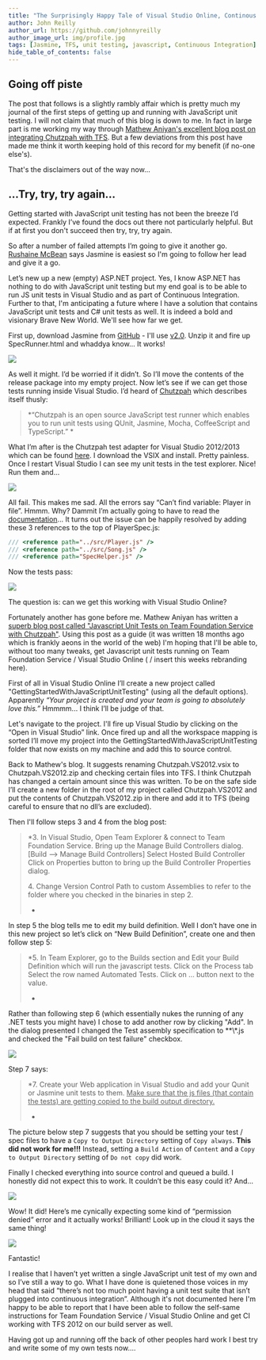 ```yaml
---
title: "The Surprisingly Happy Tale of Visual Studio Online, Continous Integration and Chutzpah"
author: John Reilly
author_url: https://github.com/johnnyreilly
author_image_url: img/profile.jpg
tags: [Jasmine, TFS, unit testing, javascript, Continuous Integration]
hide_table_of_contents: false
---
```

## Going off piste

 The post that follows is a slightly rambly affair which is pretty much my journal of the first steps of getting up and running with JavaScript unit testing. I will not claim that much of this blog is down to me. In fact in large part is me working my way through [Mathew Aniyan's excellent blog post on integrating Chutzpah with TFS](<http://blogs.msdn.com/b/visualstudioalm/archive/2012/07/09/javascript-unit-tests-on-team-foundation-service-with-chutzpah.aspx>). But a few deviations from this post have made me think it worth keeping hold of this record for my benefit (if no-one else's).

That's the disclaimers out of the way now...

## ...Try, try, try again...

Getting started with JavaScript unit testing has not been the breeze I’d expected. Frankly I’ve found the docs out there not particularly helpful. But if at first you don't succeed then try, try, try again.

So after a number of failed attempts I’m going to give it another go. [Rushaine McBean](<http://www.hanselminutes.com/412/getting-started-with-javascript-unit-testing-with-jasmine-and-rushaine-mcbean>) says Jasmine is easiest so I'm going to follow her lead and give it a go.

Let’s new up a new (empty) ASP.NET project. Yes, I know ASP.NET has nothing to do with JavaScript unit testing but my end goal is to be able to run JS unit tests in Visual Studio and as part of Continuous Integration. Further to that, I'm anticipating a future where I have a solution that contains JavaScript unit tests and C# unit tests as well. It is indeed a bold and visionary Brave New World. We'll see how far we get.

First up, download Jasmine from [GitHub](<http://jasmine.github.io/>) \- I'll use [v2.0](<https://github.com/pivotal/jasmine/blob/master/dist/jasmine-standalone-2.0.0.zip>). Unzip it and fire up SpecRunner.html and whaddya know... It works!

![](http://4.bp.blogspot.com/-M-Qct1e8Ofo/UxiT5wHICLI/AAAAAAAAAiY/tHUQemETCGI/s320/LookItWorksRightOutTheBox.png)

As well it might. I’d be worried if it didn’t. So I’ll move the contents of the release package into my empty project. Now let’s see if we can get those tests running inside Visual Studio. I’d heard of [Chutzpah](<https://chutzpah.codeplex.com/>) which describes itself thusly:

> *“Chutzpah is an open source JavaScript test runner which enables you to run unit tests using QUnit, Jasmine, Mocha, CoffeeScript and TypeScript.” *

What I’m after is the Chutzpah test adapter for Visual Studio 2012/2013 which can be found [here](<http://visualstudiogallery.msdn.microsoft.com/f8741f04-bae4-4900-81c7-7c9bfb9ed1fe>). I download the VSIX and install. Pretty painless. Once I restart Visual Studio I can see my unit tests in the test explorer. Nice! Run them and...

![](http://2.bp.blogspot.com/-Ns9-ZoCzyxU/UxiVe83GQAI/AAAAAAAAAik/9rJiv7c3gOA/s320/EverythingFails.png)

All fail. This makes me sad. All the errors say “Can’t find variable: Player in file”. Hmmm. Why? Dammit I’m actually going to have to read the [documentation](<https://chutzpah.codeplex.com/wikipage?title=Chutzpah%20File%20References&referringTitle=Documentation>)... It turns out the issue can be happily resolved by adding these 3 references to the top of PlayerSpec.js:

```js
/// <reference path="../src/Player.js" />
/// <reference path="../src/Song.js" />
/// <reference path="SpecHelper.js" />
```

Now the tests pass:

![](http://1.bp.blogspot.com/-n020yJN-tpA/UxiWLRegm5I/AAAAAAAAAis/TJHqYn08MZ4/s320/EverythingPasses.png)

The question is: can we get this working with Visual Studio Online?

Fortunately another has gone before me. Mathew Aniyan has written a [superb blog post called "Javascript Unit Tests on Team Foundation Service with Chutzpah"](<http://blogs.msdn.com/b/visualstudioalm/archive/2012/07/09/javascript-unit-tests-on-team-foundation-service-with-chutzpah.aspx>). Using this post as a guide (it was written 18 months ago which is frankly aeons in the world of the web) I'm hoping that I'll be able to, without too many tweaks, get Javascript unit tests running on Team Foundation Service / Visual Studio Online ( / insert this weeks rebranding here).

First of all in Visual Studio Online I’ll create a new project called "GettingStartedWithJavaScriptUnitTesting" (using all the default options). Apparently *“Your project is created and your team is going to absolutely love this.”* Hmmmm... I think I’ll be judge of that.

Let's navigate to the project. I'll fire up Visual Studio by clicking on the “Open in Visual Studio” link. Once fired up and all the workspace mapping is sorted I’ll move my project into the GettingStartedWithJavaScriptUnitTesting folder that now exists on my machine and add this to source control.

Back to Mathew's blog. It suggests renaming Chutzpah.VS2012.vsix to Chutzpah.VS2012.zip and checking certain files into TFS. I think Chutzpah has changed a certain amount since this was written. To be on the safe side I’ll create a new folder in the root of my project called Chutzpah.VS2012 and put the contents of Chutzpah.VS2012.zip in there and add it to TFS (being careful to ensure that no dll’s are excluded).

Then I'll follow steps 3 and 4 from the blog post:

> *3\. In Visual Studio, Open Team Explorer & connect to Team Foundation Service. Bring up the Manage Build Controllers dialog. [Build –> Manage Build Controllers] Select Hosted Build Controller Click on Properties button to bring up the Build Controller Properties dialog.
> 
> 4\. Change Version Control Path to custom Assemblies to refer to the folder where you checked in the binaries in step 2.
> 
> *

In step 5 the blog tells me to edit my build definition. Well I don’t have one in this new project so let’s click on “New Build Definition”, create one and then follow step 5:

> *5\. In Team Explorer, go to the Builds section and Edit your Build Definition which will run the javascript tests. Click on the Process tab Select the row named Automated Tests. Click on … button next to the value.
> 
> *

Rather than following step 6 (which essentially nukes the running of any .NET tests you might have) I chose to add another row by clicking "Add". In the dialog presented I changed the Test assembly specification to \*\*\\*.js and checked the "Fail build on test failure" checkbox.

![](http://3.bp.blogspot.com/-4lbMIsT9jFQ/Ux3ATwBrPgI/AAAAAAAAAjY/4XSY0u0RpOE/s320/AutomatedTests.png)

Step 7 says:

> *7\. Create your Web application in Visual Studio and add your Qunit or Jasmine unit tests to them. <u>Make sure that the js files (that contain the tests) are getting copied to the build output directory.</u>
> 
> *

The picture below step 7 suggests that you should be setting your test / spec files to have a `Copy to Output Directory` setting of `Copy always`. **This did not work for me!!!** Instead, setting a `Build Action` of `Content` and a `Copy to Output Directory` setting of `Do not copy` did work.

Finally I checked everything into source control and queued a build. I honestly did not expect this to work. It couldn’t be this easy could it? And...

![](http://2.bp.blogspot.com/-gEDIyMV7M_g/Uxibt99tuwI/AAAAAAAAAi8/G4I6XQp0aN0/s320/ItOnlyBlimminWellWorked.png)

Wow! It did! Here’s me cynically expecting some kind of “permission denied” error and it actually works! Brilliant! Look up in the cloud it says the same thing!

![](http://2.bp.blogspot.com/-A67cTSkzIDg/Uxib6wVnaWI/AAAAAAAAAjE/ZwbUdBJmi0w/s320/InTheCloudToo.png)

Fantastic!

I realise that I haven’t yet written a single JavaScript unit test of my own and so I’ve still a way to go. What I have done is quietened those voices in my head that said “there’s not too much point having a unit test suite that isn’t plugged into continuous integration”. Although it's not documented here I'm happy to be able to report that I have been able to follow the self-same instructions for Team Foundation Service / Visual Studio Online and get CI working with TFS 2012 on our build server as well.

Having got up and running off the back of other peoples hard work I best try and write some of my own tests now....


